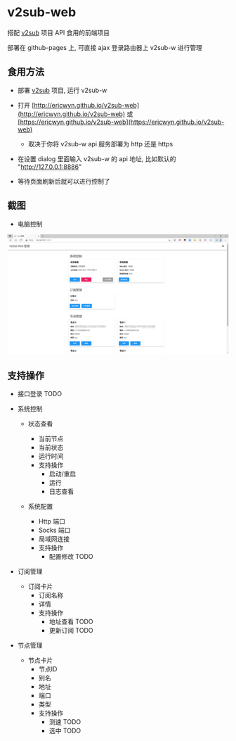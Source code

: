 # v2sub-web

搭配 [v2sub](https://github.com/Ericwyn/v2sub) 项目 API 食用的前端项目

部署在 github-pages 上, 可直接 ajax 登录路由器上 v2sub-w 进行管理

## 食用方法
 - 部署 [v2sub](https://github.com/Ericwyn/v2sub) 项目, 运行 v2sub-w
 - 打开 [http://ericwyn.github.io/v2sub-web](http://ericwyn.github.io/v2sub-web) 或 [https://ericwyn.github.io/v2sub-web](https://ericwyn.github.io/v2sub-web)
   - 取决于你将 v2sub-w api 服务部署为 http 还是 https
   
 - 在设置 dialog 里面输入 v2sub-w 的 api 地址, 比如默认的 "http://127.0.0.1:8886"
 - 等待页面刷新后就可以进行控制了

## 截图

- 电脑控制

<img src="screenshot/s-1.png" alt="s-1" style="width:900px" />


## 支持操作
 - 接口登录 TODO

 - 系统控制
    - 状态查看
       - 当前节点
       - 当前状态
       - 运行时间
       - 支持操作
           - 启动/重启
           - 运行
           - 日志查看
      
    - 系统配置
       - Http 端口
       - Socks 端口
       - 局域网连接
       - 支持操作
           - 配置修改 TODO

 - 订阅管理
    - 订阅卡片
       - 订阅名称
       - 详情
       - 支持操作
           - 地址查看 TODO
           - 更新订阅 TODO
    
 - 节点管理
    - 节点卡片
       - 节点ID
       - 别名
       - 地址
       - 端口
       - 类型
       - 支持操作
           - 测速 TODO
           - 选中 TODO
